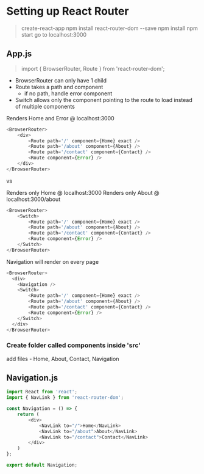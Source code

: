# Setting up React Router

> create-react-app
> npm install react-router-dom --save
> npm install
> npm start
> go to localhost:3000

## App.js
>import { BrowserRouter, Route } from 'react-router-dom';
- BrowserRouter can only have 1 child
- Route takes a path and component
    - if no path, handle error component
- Switch allows only the component pointing to the route to load instead of multiple components

Renders Home and Error @ localhost:3000
```javascript
<BrowserRouter>
    <div>
        <Route path='/' component={Home} exact />
        <Route path='/about' component={About} />
        <Route path='/contact' component={Contact} />
        <Route component={Error} />
    </div>
</BrowserRouter>
```
vs

Renders only Home @ localhost:3000
Renders only About @ localhost:3000/about
```javascript
<BrowserRouter>
    <Switch>
        <Route path='/' component={Home} exact />
        <Route path='/about' component={About} />
        <Route path='/contact' component={Contact} />
        <Route component={Error} />
    </Switch>
</BrowserRouter>
```

Navigation will render on every page
```javascript
<BrowserRouter>
  <div>
    <Navigation />
    <Switch>
        <Route path='/' component={Home} exact />
        <Route path='/about' component={About} />
        <Route path='/contact' component={Contact} />
        <Route component={Error} />
    </Switch>
  </div>
</BrowserRouter>
```

### Create folder called components inside 'src'
add files - Home, About, Contact, Navigation

## Navigation.js
```javascript
import React from 'react';
import { NavLink } from 'react-router-dom';

const Navigation = () => {
    return (
        <div>
            <NavLink to="/">Home</NavLink>
            <NavLink to="/about">About</NavLink>
            <NavLink to="/contact">Contact</NavLink>
        </div>
    )
};

export default Navigation;

```


